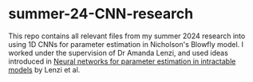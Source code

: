 # summer-24-CNN-research

This repo contains all relevant files from my summer 2024 research into using 1D CNNs for parameter estimation in Nicholson's Blowfly model. I worked under the supervision of Dr Amanda Lenzi, and used ideas introduced in [Neural networks for parameter estimation in intractable models](https://www.sciencedirect.com/science/article/pii/S0167947323000737) by Lenzi et al. 
